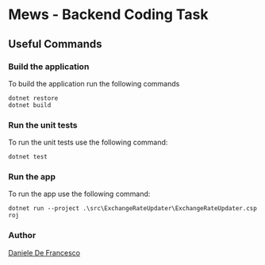 # Mews - Backend Coding Task

## Useful Commands

### Build the application
To build the application run the following commands
```
dotnet restore
dotnet build
```

### Run the unit tests
To run the unit tests use the following command:
```
dotnet test
```

### Run the app
To run the app use the following command:
```
dotnet run --project .\src\ExchangeRateUpdater\ExchangeRateUpdater.csp
roj
```

### Author 
[Daniele De Francesco](https://github.com/danieledefrancesco)